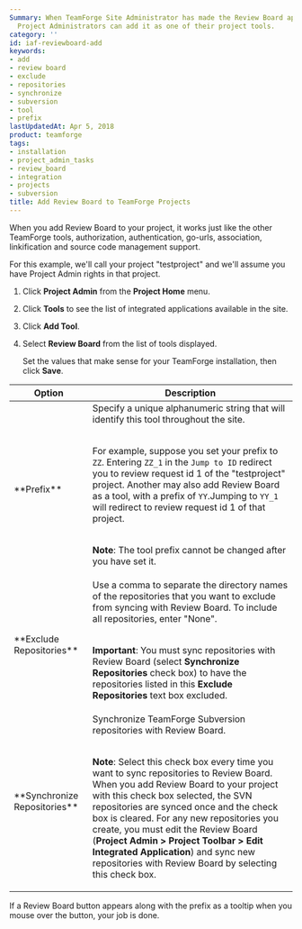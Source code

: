 ```yaml
---
Summary: When TeamForge Site Administrator has made the Review Board application available,
  Project Administrators can add it as one of their project tools.
category: ''
id: iaf-reviewboard-add
keywords:
- add
- review board
- exclude
- repositories
- synchronize
- subversion
- tool
- prefix
lastUpdatedAt: Apr 5, 2018
product: teamforge
tags:
- installation
- project_admin_tasks
- review_board
- integration
- projects
- subversion
title: Add Review Board to TeamForge Projects
---
```


When you add Review Board to your project, it works just like the other TeamForge tools, authorization, authentication, go-urls, association, linkification and source code management support.

For this example, we'll call your project "testproject" and we'll assume you have Project Admin rights in that project.

1. Click **Project Admin** from the **Project Home** menu.
2. Click **Tools** to see the list of integrated applications available in the site.
3. Click **Add Tool**.
4. Select **Review Board** from the list of tools displayed. 

   Set the values that make sense for your TeamForge installation, then click **Save**.

<table class="table" markdown="1">
   <thead>
   <th>Option</th>
   <th>Description</th>
   </thead>
   <tbody>
   <tr>
   <td markdown="1">
   **Prefix**
   </td>
   <td markdown="1">
   Specify a unique alphanumeric string that will identify this tool throughout the site.<br></br>

   For example, suppose you set your prefix to `ZZ`. Entering `ZZ_1` in the `Jump to ID` redirect you to review request id 1 of the "testproject" project. Another may also add Review Board as a tool, with a prefix of `YY`.Jumping to `YY_1` will redirect to review request id 1 of that project.<br></br>

   **Note**: The tool prefix cannot be changed after you have set it.
   </td>
   </tr>
   <tr>
   <td markdown="1">
   **Exclude Repositories**
   </td>
   <td markdown="1">
   Use a comma to separate the directory names of the repositories that you want to exclude from syncing with Review Board. To include all repositories, enter "None".<br></br>

   **Important**: You must sync repositories with Review Board (select **Synchronize Repositories** check box) to have the repositories listed in this **Exclude Repositories** text box excluded.
   </td>
   </tr>
   <tr>
   <td markdown="1">
   **Synchronize Repositories**
   </td>
   <td markdown="1">
   Synchronize TeamForge Subversion repositories with Review Board.<br></br>
   
   **Note**: Select this check box every time you want to sync repositories to Review Board. When you add Review Board to your project with this check box selected, the SVN repositories are synced once and the check box is cleared. For any new repositories you create, you must edit the Review Board (**Project Admin > Project Toolbar > Edit Integrated Application**) and sync new repositories with Review Board by selecting this check box.
   </td>
   </tr>
   </tbody>
   </table>
	
   If a Review Board button appears along with the prefix as a tooltip when you mouse over the button, your job is done.

